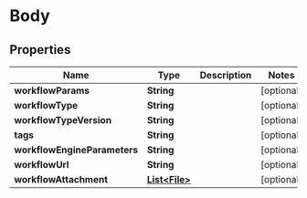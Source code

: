 # Body

## Properties
Name | Type | Description | Notes
------------ | ------------- | ------------- | -------------
**workflowParams** | **String** |  |  [optional]
**workflowType** | **String** |  |  [optional]
**workflowTypeVersion** | **String** |  |  [optional]
**tags** | **String** |  |  [optional]
**workflowEngineParameters** | **String** |  |  [optional]
**workflowUrl** | **String** |  |  [optional]
**workflowAttachment** | [**List&lt;File&gt;**](File.md) |  |  [optional]
